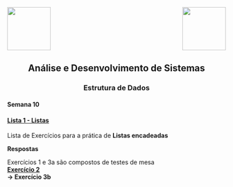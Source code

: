 <div>
  <img src="https://www.fateczl.edu.br/assets/logos/fatec-zl.png" height=100>
  <img src="https://www.fateczl.edu.br/assets/logos/novo-logo-colorido.png" align="right" height=100>
</div>

<h2 align="center">Análise e Desenvolvimento de Sistemas</h2>
<h3 align="center">Estrutura de Dados</h3>
<h4>Semana 10</h4>

<h4>

[Lista 1 - Listas](https://github.com/leo-gremes-ads/ED_S10_E02_ListaEncadeada/blob/main/Listas%20Lista%201.pdf)
</h4>

Lista de Exercícios para a prática de <b>Listas encadeadas</b>


<b>Respostas<br>

</b>Exercícios 1 e 3a são compostos de testes de mesa<br><b>
[Exercício 2](https://github.com/leo-gremes-ads/ED_S10_E02_ListaEncadeada)<br>
-> Exercício 3b<br>
</b>
